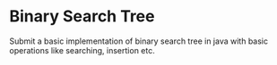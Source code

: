 # Binary Search Tree
Submit a basic implementation of binary search tree in java with basic operations like searching, insertion etc.
